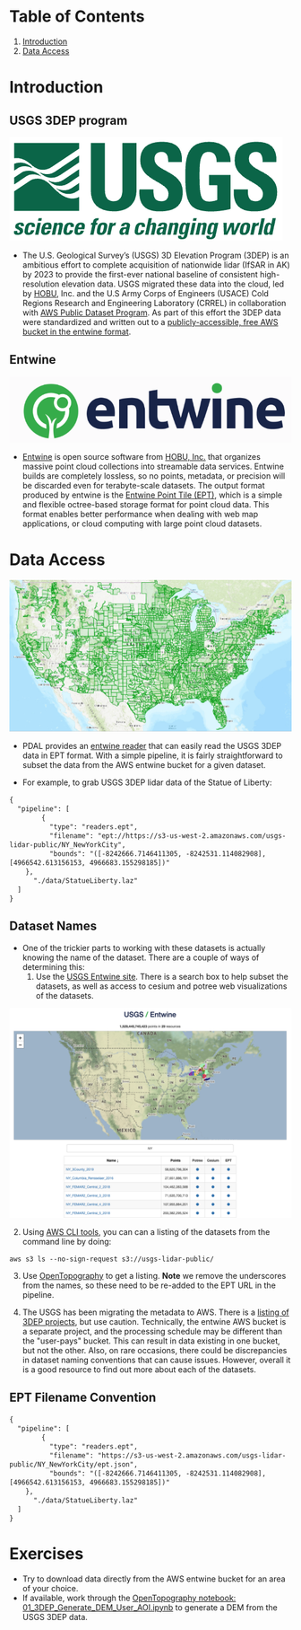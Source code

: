 # Table of Contents
1. [Introduction](#intro)
2. [Data Access](#access)


# Introduction <a name ="intro"></a>

## USGS 3DEP program
![USGS Logo](./images/USGSLogo.png)

- The U.S. Geological Survey’s (USGS) 3D Elevation Program (3DEP) is an ambitious effort to complete acquisition of nationwide lidar (IfSAR in AK) by 2023 to provide the first-ever national baseline of consistent high-resolution elevation data.  USGS migrated these data into the cloud, led by [HOBU](https://hobu.co/), Inc. and the U.S Army Corps of Engineers (USACE) Cold Regions Research and Engineering Laboratory (CRREL) in collaboration with [AWS Public Dataset Program](https://aws.amazon.com/opendata/?wwps-cards.sort-by=item.additionalFields.sortDate&wwps-cards.sort-order=desc).  As part of this effort the 3DEP data were standardized and written out to a [publicly-accessible, free AWS bucket in the entwine format](https://registry.opendata.aws/usgs-lidar/).

## Entwine
![Entwine Logo](./images/EntwineLogo.png)

- [Entwine](https://entwine.io/en/latest/index.html) is open source software from [HOBU, Inc.](https://hobu.co/) that organizes massive point cloud collections into streamable data services.  Entwine builds are completely lossless, so no points, metadata, or precision will be discarded even for terabyte-scale datasets.  The output format produced by entwine is the [Entwine Point Tile (EPT)](https://entwine.io/en/latest/entwine-point-tile.html), which is a simple and flexible octree-based storage format for point cloud data.  This format enables better performance when dealing with web map applications, or cloud computing with large point cloud datasets.


# Data Access <a name ="access"></a>
![USGS 3DEP Coverage](./images/USGS3DEPCoverage_OT.png)

- PDAL provides an [entwine reader](https://pdal.io/en/2.5.3/stages/readers.ept.html#readers-ept) that can easily read the USGS 3DEP data in EPT format. With a simple pipeline, it is fairly straightforward to subset the data from the AWS entwine bucket for a given dataset.  

- For example, to grab USGS 3DEP lidar data of the Statue of Liberty:

```
{
  "pipeline": [
        {
          "type": "readers.ept",
          "filename": "ept://https://s3-us-west-2.amazonaws.com/usgs-lidar-public/NY_NewYorkCity",
          "bounds": "([-8242666.7146411305, -8242531.114082908], [4966542.613156153, 4966683.155298185])"
	},
      "./data/StatueLiberty.laz"
  ]
}
```

## Dataset Names
- One of the trickier parts to working with these datasets is actually knowing the name of the dataset. There are a couple of ways of determining this:
   1.  Use the [USGS Entwine site](https://usgs.entwine.io/).  There is a search box to help subset the datasets, as well as access to cesium and potree web visualizations of the datasets.

![Entwine IO Site](./images/EntwineIO_Site.png)

   2. Using [AWS CLI tools](https://aws.amazon.com/cli/), you can can a listing of the datasets from the command line by doing:
   ```
   aws s3 ls --no-sign-request s3://usgs-lidar-public/
   ```

   3. Use [OpenTopography](https://portal.opentopography.org/dataCatalog?group=usgs) to get a listing. **Note** we remove the underscores from the names, so these need to be re-added to the EPT URL in the pipeline.
   
   4. The USGS has been migrating the metadata to AWS.  There is a [listing of 3DEP projects](http://prdtnm.s3.amazonaws.com/index.html?prefix=StagedProducts/Elevation/LPC/Projects/), but use caution.  Technically, the entwine AWS bucket is a separate project, and the processing schedule may be different than the "user-pays" bucket.  This can result in data existing in one bucket, but not the other.  Also, on rare occasions, there could be discrepancies in dataset naming conventions that can cause issues.  However, overall it is a good resource to find out more about each of the datasets.

## EPT Filename Convention

```
{
  "pipeline": [
        {
          "type": "readers.ept",
          "filename": "https://s3-us-west-2.amazonaws.com/usgs-lidar-public/NY_NewYorkCity/ept.json",
          "bounds": "([-8242666.7146411305, -8242531.114082908], [4966542.613156153, 4966683.155298185])"
	},
      "./data/StatueLiberty.laz"
  ]
}
```


# Exercises <a name ="exercises"></a>
- Try to download data directly from the AWS entwine bucket for an area of your choice.  
- If available, work through the [OpenTopography notebook: 01_3DEP_Generate_DEM_User_AOI.ipynb](https://github.com/OpenTopography/OT_3DEP_Workflows/blob/main/notebooks/01_3DEP_Generate_DEM_User_AOI.ipynb) to generate a DEM from the USGS 3DEP data.